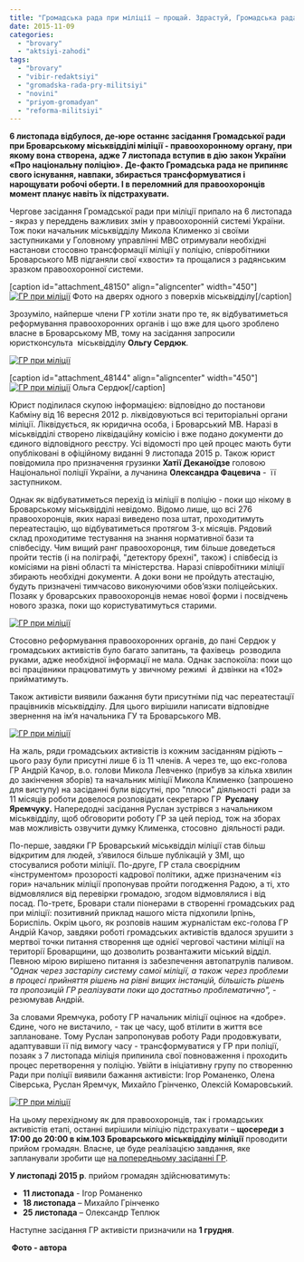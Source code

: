 ```yaml
---
title: "Громадська рада при міліції – прощай. Здрастуй, Громадська рада при поліції?"
date: 2015-11-09
categories: 
  - "brovary"
  - "aktsiyi-zahodi"
tags: 
  - "brovary"
  - "vibir-redaktsiyi"
  - "gromadska-rada-pry-militsiyi"
  - "novini"
  - "priyom-gromadyan"
  - "reforma-militsiyi"
---
```


**6 листопада відбулося, де-юре останнє засідання Громадської ради при Броварському міськвідділі міліції - правоохоронному органу, при якому вона створена, адже 7 листопада вступив в дію закон України «Про національну поліцію». Де-факто Громадська рада не припиняє свого існування, навпаки, збирається трансформуватися і нарощувати робочі оберти. І в переломний для правоохоронців момент планує навіть їх підстрахувати.**

Чергове засідання Громадської ради при міліції припало на 6 листопада - якраз у переддень важливих змін у правоохоронній системі України. Тож поки начальник міськвідділу Микола Клименко зі своїми заступниками у Головному управлінні МВС отримували необхідні настанови стосовно трансформації міліції у поліцію, співробітники Броварського МВ підганяли свої «хвости» та прощалися з радянським зразком правоохоронної системи.

\[caption id="attachment\_48150" align="aligncenter" width="450"\][![ГР при міліції](https://mpz.brovary.org/wp-content/uploads/2015/11/71.jpg)](https://mpz.brovary.org/wp-content/uploads/2015/11/71.jpg) Фото на дверях одного з поверхів міськвідділу\[/caption\]

Зрозуміло, найперше члени ГР хотіли знати про те, як відбуватиметься реформування правоохоронних органів і що вже для цього зроблено власне в Броварському МВ, тому на засідання запросили юристконсульта  міськвідділу **Ольгу Сердюк**.

[![ГР при міліції](https://mpz.brovary.org/wp-content/uploads/2015/11/21.jpg)](https://mpz.brovary.org/wp-content/uploads/2015/11/21.jpg)

\[caption id="attachment\_48144" align="aligncenter" width="450"\][![ГР при міліції](https://mpz.brovary.org/wp-content/uploads/2015/11/12.jpg)](https://mpz.brovary.org/wp-content/uploads/2015/11/12.jpg) Ольга Сердюк\[/caption\]

Юрист поділилася скупою інформацією: відповідно до постанови Кабміну від 16 вересня 2012 р. ліквідовуються всі територіальні органи міліції. Ліквідується, як юридична особа, і Броварський МВ. Наразі в міськвідділі створено ліквідаційну комісію і вже подано документи до єдиного відповідного реєстру. Усі відомості про цей процес мають бути опубліковані в офіційному виданні 9 листопада 2015 р. Також юрист повідомила про призначення грузинки **Хатії Деканоїдзе** головою Національної поліції України, а лучанина **Олександра Фацевича** -  її заступником.

Однак як відбуватиметься перехід із міліції в поліцію - поки що нікому в Броварському міськвідділі невідомо. Відомо лише, що всі 276 правоохоронців, яких наразі виведено поза штат, проходитимуть переатестацію, що відбуватиметься протягом 3-х місяців. Рядовий склад проходитиме тестування на знання нормативної бази та співбесіду. Чим вищий ранг правоохоронця, тим більше доведеться пройти тестів (і на поліграфі, "детектору брехні", також) і співбесід із комісіями на рівні області та міністерства. Наразі співробітники міліції збирають необхідні документи. А доки вони не пройдуть атестацію, будуть призначені тимчасово виконуючими обов’язки поліцейських. Позаяк у броварських правоохоронців немає нової форми і посвідчень нового зразка, поки що користуватимуться старими.

[![ГР при міліції](https://mpz.brovary.org/wp-content/uploads/2015/11/31.jpg)](https://mpz.brovary.org/wp-content/uploads/2015/11/31.jpg)

Стосовно реформування правоохоронних органів, до пані Сердюк у громадських активістів було багато запитань, та фахівець  розводила руками, адже необхідної інформації не мала. Однак заспокоїла: поки що всі працівники працюватимуть у звичному режимі  й дзвінки на «102» прийматимуть.

Також активісти виявили бажання бути присутніми під час переатестації працівників міськвідділу. Для цього вирішили написати відповідне звернення на ім’я начальника ГУ та Броварського МВ.

[![ГР при міліції](https://mpz.brovary.org/wp-content/uploads/2015/11/41.jpg)](https://mpz.brovary.org/wp-content/uploads/2015/11/41.jpg)

На жаль, ряди громадських активістів із кожним засіданням рідіють – цього разу були присутні лише 6 із 11 членів. А через те, що екс-голова ГР Андрій Качор, в.о. голови Микола Левченко (прибув за кілька хвилин до закінчення зборів) та начальник міліції Микола Клименко (запрошено для виступу) на засіданні були відсутні, про "плюси" діяльності  ради за 11 місяців роботи довелося розповідати секретарю ГР  **Руслану Яремчуку.** Напередодні засідання Руслан зустрівся з начальником міськвідділу, щоб обговорити роботу ГР за цей період, тож на зборах мав можливість озвучити думку Клименка, стосовно  діяльності ради.

По-перше, завдяки ГР Броварський міськвідділ міліції став більш відкритим для людей, з’явилося більше публікацій у ЗМІ, що стосувалися роботи міліції. По-друге, ГР стала своєрідним «інструментом» прозорості кадрової політики, адже призначеним «із гори» начальник міліції пропонував пройти погодження Радою, а ті, хто відмовлялися від перевірки громадою, згодом відмовлялися і від посад. По-третє, Бровари стали піонерами в створенні громадських рад при міліції: позитивний приклад нашого міста підхопили Ірпінь, Бориспіль. Окрім цього, як розповів нашим журналістам екс-голова ГР Андрій Качор, завдяки роботі громадських активістів вдалося зрушити з мертвої точки питання створення ще однієї чергової частини міліції на території Броварщини, що дозволить розвантажити міський відділ. Певною мірою вирішено питання із забезпечення автопатрулів паливом. _"Однак через застарілу систему самої міліції, а також через проблеми в процесі прийняття рішень на рівні вищих інстанцій, більшість рішень та пропозицій ГР реалізувати поки що достатньо проблематично",_ - резюмував Андрій.

За словами Яремчука, роботу ГР начальник міліції оцінює на «добре». Єдине, чого не вистачило, - так це часу, щоб втілити в життя все заплановане. Тому Руслан запропонував роботу Ради продовжувати, адаптувавши її під вимогу часу - трансформуватися у ГР при поліції, позаяк з 7 листопада міліція припинила свої повноваження і проходить процес перетворення у поліцію. Увійти в ініціативну групу по створенню Ради при поліції виявили бажання активісти: Ігор Романенко, Олена Сіверська, Руслан Яремчук, Михайло Грінченко, Олексій Комаровський.

[![ГР при міліції](https://mpz.brovary.org/wp-content/uploads/2015/11/51.jpg)](https://mpz.brovary.org/wp-content/uploads/2015/11/51.jpg)

На цьому перехідному як для правоохоронців, так і громадських активістів етапі, останні вирішили міліцію підстрахувати – **щосереди з 17:00 до 20:00 в кім.103 Броварського міськвідділу міліції** проводити прийом громадян. Власне, це буде реалізацією завдання, яке запланували зробити ще [на попередньому засіданні ГР](https://mpz.brovary.org/gromadska-rada-pry-militsiyi-problemy-z-102-patrulyamy-ta-pryjom-gromadyan).

**У листопаді 2015 р**. прийом громадян здійснюватимуть:

- **11 листопада** - Ігор Романенко
- **18 листопада** – Михайло Грінченко
- **25 листопада** – Олександр Теплюк

Наступне засідання ГР активісти призначили на **1 грудня**.

 **Фото - автора**
